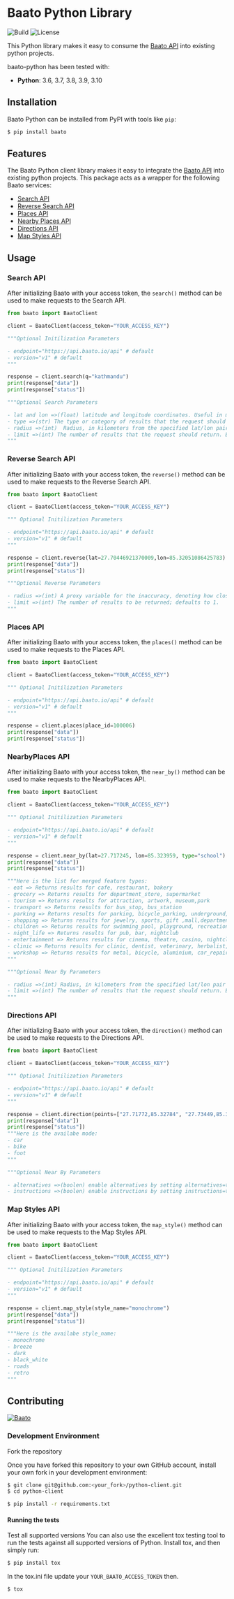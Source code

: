 # Baato Python Library

![Build](https://github.com/baato/python-client/actions/workflows/baato_test.yml/badge.svg) ![License](https://img.shields.io/badge/License-MIT-green.svg)

This Python library makes it easy to consume the [Baato API](https://docs.baato.io) into existing python projects.

baato-python has been tested with:

- **Python**: 3.6, 3.7, 3.8, 3.9, 3.10

## Installation

Baato Python can be installed from PyPI with tools like `pip`:

```bash
$ pip install baato
```

## Features

The Baato Python client library makes it easy to integrate the [Baato API](https://docs.baato.io) into existing python projects. This package acts as a wrapper for the following Baato services:

- [Search API](https://docs.baato.io/#/v1/services/search)
- [Reverse Search API](https://docs.baato.io/#/v1/services/reverse)
- [Places API](https://docs.baato.io/#/v1/services/places)
- [Nearby Places API](https://docs.baato.io/#/v1/services/nearby_places)
- [Directions API](https://docs.baato.io/#/v1/services/directions)
- [Map Styles API](https://docs.baato.io/#/v1/services/styles)

## Usage

### Search API

After initializing Baato with your access token, the `search()` method can be used to make requests to the Search API.

```python
from baato import BaatoClient

client = BaatoClient(access_token="YOUR_ACCESS_KEY")

"""Optional Initilization Parameters

- endpoint="https://api.baato.io/api" # default
- version="v1" # default
"""

response = client.search(q="kathmandu")
print(response["data"])
print(response["status"])

"""Optional Search Parameters

- lat and lon =>(float) latitude and longitude coordinates. Useful in mobile applications for providing geographical context to the search.
- type =>(str) The type or category of results that the request should return. For example: hospital, cafe etc.
- radius =>(int)  Radius, in kilometers from the specified lat/lon pair within which to look for results. Only integer values supported. By default the value is set to 10.
- limit =>(int) The number of results that the request should return. By default the value is set to 5.
"""
```

### Reverse Search API

After initializing Baato with your access token, the `reverse()` method can be used to make requests to the Reverse Search API.

```python
from baato import BaatoClient

client = BaatoClient(access_token="YOUR_ACCESS_KEY")

""" Optional Initilization Parameters

- endpoint="https://api.baato.io/api" # default
- version="v1" # default
"""

response = client.reverse(lat=27.70446921370009,lon=85.32051086425783)
print(response["data"])
print(response["status"])

"""Optional Reverse Parameters

- radius =>(int) A proxy variable for the inaccuracy, denoting how close around the coordinates should the algorithm look for potential address nodes.
- limit =>(int) The number of results to be returned; defaults to 1.
"""
```

### Places API

After initializing Baato with your access token, the `places()` method can be used to make requests to the Places API.

```python
from baato import BaatoClient

client = BaatoClient(access_token="YOUR_ACCESS_KEY")

""" Optional Initilization Parameters

- endpoint="https://api.baato.io/api" # default
- version="v1" # default
"""

response = client.places(place_id=100006)
print(response["data"])
print(response["status"])
```

### NearbyPlaces API

After initializing Baato with your access token, the `near_by()` method can be used to make requests to the NearbyPlaces API.

```python
from baato import BaatoClient

client = BaatoClient(access_token="YOUR_ACCESS_KEY")

""" Optional Initilization Parameters

- endpoint="https://api.baato.io/api" # default
- version="v1" # default
"""

response = client.near_by(lat=27.717245, lon=85.323959, type="school")
print(response["data"])
print(response["status"])

"""Here is the list for merged feature types:
- eat => Returns results for cafe, restaurant, bakery
- grocery => Returns results for department_store, supermarket
- tourism => Returns results for attraction, artwork, museum,park
- transport => Returns results for bus_stop, bus_station
- parking => Returns results for parking, bicycle_parking, underground,multi-storey, parking_space, car_parking
- shopping => Returns results for jewelry, sports, gift ,mall,department_store,hardware,kitchen, furniture
- children => Returns results for swimming_pool, playground, recreation_ground, park, water_park, disneyland
- night_life => Returns results for pub, bar, nightclub
- entertainment => Returns results for cinema, theatre, casino, nightclub
- clinic => Returns results for clinic, dentist, veterinary, herbalist, ayurvedic
- workshop => Returns results for metal, bicycle, aluminium, car_repair, tyres, car_parts
"""

"""Optional Near By Parameters

- radius =>(int) Radius, in kilometers from the specified lat/lon pair within which to look for results. Only integer values supported. By default the value is set to 10.
- limit =>(int) The number of results that the request should return. By default the value is set to 5.
"""
```

### Directions API

After initializing Baato with your access token, the `direction()` method can be used to make requests to the Directions API.

```python
from baato import BaatoClient

client = BaatoClient(access_token="YOUR_ACCESS_KEY")

""" Optional Initilization Parameters

- endpoint="https://api.baato.io/api" # default
- version="v1" # default
"""

response = client.direction(points=["27.71772,85.32784", "27.73449,85.33714"], mode="car")
print(response["data"])
print(response["status"])
"""Here is the availabe mode:
- car
- bike
- foot
"""

"""Optional Near By Parameters

- alternatives =>(boolen) enable alternatives by setting alternatives=true.
- instructions =>(boolen) enable instructions by setting instructions=true.

```

### Map Styles API

After initializing Baato with your access token, the `map_style()` method can be used to make requests to the Map Styles API.

```python
from baato import BaatoClient

client = BaatoClient(access_token="YOUR_ACCESS_KEY")

""" Optional Initilization Parameters

- endpoint="https://api.baato.io/api" # default
- version="v1" # default
"""

response = client.map_style(style_name="monochrome")
print(response["data"])
print(response["status"])

"""Here is the availabe style_name:
- monochrome
- breeze
- dark
- black_white
- roads
- retro
"""
```

## Contributing

[![Baato](https://avatars.githubusercontent.com/u/62283887?s=200&v=4)](https://baato.io/)

### Development Environment

Fork the repository

Once you have forked this repository to your own GitHub account, install your
own fork in your development environment:

```bash
$ git clone git@github.com:<your_fork>/python-client.git
$ cd python-client
```

```bash
$ pip install -r requirements.txt
```

#### Running the tests

Test all supported versions
You can also use the excellent tox testing tool to run the tests against all supported versions of Python. Install tox, and then simply run:

```bash
$ pip install tox
```

In the tox.ini file update your `YOUR_BAATO_ACCESS_TOKEN` then.

```bash
$ tox
```
